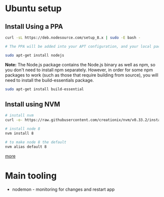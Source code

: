 # Ubuntu setup

## Install Using a PPA

```bash
curl -sL https://deb.nodesource.com/setup_8.x | sudo -E bash -

# The PPA will be added into your APT configuration, and your local package cache will be automatically updated. After you run the setup script from NodeSource, you can then use the previous steps to install the Node.js package with APT

sudo apt-get install nodejs
```

**Note:** The Node.js package contains the Node.js binary as well as npm, so you don't need to install npm separately. However, in order for some npm packages to work (such as those that require building from source), you will need to install the build-essentials package.

```bash
sudo apt-get install build-essential
```

## Install using NVM

```bash
# install nvm
curl -o- https://raw.githubusercontent.com/creationix/nvm/v0.33.2/install.sh | bash

# install node 8
nvm install 8

# to make node 8 the default
nvm alias default 8
```

[more](https://ru.godaddy.com/help/install-nodejs-ubuntu-17395)

# Main tooling

* nodemon - monitoring for changes and restart app